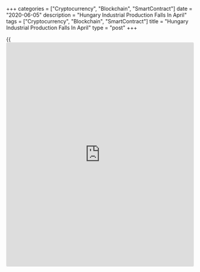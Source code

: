 +++
categories = ["Cryptocurrency", "Blockchain", "SmartContract"]
date = "2020-06-05"
description = "Hungary Industrial Production Falls In April"
tags = ["Cryptocurrency", "Blockchain", "SmartContract"]
title = "Hungary Industrial Production Falls In April"
type = "post"
+++

{{<iframe id="large-banner" src="https://www.bounty.group/#slide=6.0" width="100%" height="600" scrolling="no" style="border: 0px solid rgb(216, 221, 230); border-radius: 3px;">}}

Hungary's industrial production declined at the faster pace in April,
data from the Hungarian Central Statistical Office showed on Friday.

Industrial production declined a working-day adjusted 36.6 percent year-
on-year in April, following a 10.0 percent decrease in March.

The economic effects caused by the Covid-19 were significant in this
period, the agency said.

On a non-adjusted basis, industrial production decreased 36.4 percent
annually in April, following a 5.6 percent fall in the preceding month.

An outstanding fall was observed in the manufacture of transport
equipment, while the manufacture of computer, electronic and optical
products, and food products, beverages and tobacco products declined to
a lesser degree, the agency said.

On a seasonally adjusted basis, industrial production fell 30.5 percent
monthly in April, following a 10.4 percent decrease in the prior month.

For comments and feedback [contact](https://www.playgroundfx.com/contact/): editorial@rtt[news](https://www.letsplayfx.com/blog/forex-news-website/).com

[Economic News][1]

 **What parts of the world are seeing the best (and worst) economic
performances lately? Click[here][2] to check out our [Econ Scorecard][2]
and find out! See up-to-the-moment [ranking](https://www.playgroundfx.com/blog/crypto-exchange-ranking/)s for the best and worst
performers in [GDP][3], [unemployment rate][4], [inflation][5] and much
more.**

   1. www.rtt[news](https://www.letsplayfx.com/blog/forex-news-website/).com/Content/EconomicNews.aspx
   2. www.rtt[news](https://www.letsplayfx.com/blog/forex-news-website/).com/economic-scorecard/world-rank/unemployment-rate/highest-performance.aspx
   3. www.rtt[news](https://www.letsplayfx.com/blog/forex-news-website/).com/economic-scorecard/world-rank/GDP/highest-performance.aspx
   4. www.rtt[news](https://www.letsplayfx.com/blog/forex-news-website/).com/economic-scorecard/world-rank/unemployment-rate/lowest-performance.aspx
   5. www.rtt[news](https://www.letsplayfx.com/blog/forex-news-website/).com/economic-scorecard/world-rank/CPI/highest-performance.aspx